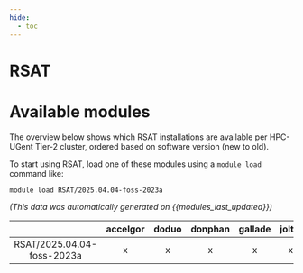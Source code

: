 ```yaml
---
hide:
  - toc
---
```


RSAT
====

# Available modules


The overview below shows which RSAT installations are available per HPC-UGent Tier-2 cluster, ordered based on software version (new to old).

To start using RSAT, load one of these modules using a `module load` command like:

```shell
module load RSAT/2025.04.04-foss-2023a
```

*(This data was automatically generated on {{modules_last_updated}})*

| |accelgor|doduo|donphan|gallade|joltik|litleo|shinx|
| :---: | :---: | :---: | :---: | :---: | :---: | :---: | :---: |
|RSAT/2025.04.04-foss-2023a|x|x|x|x|x|x|x|
